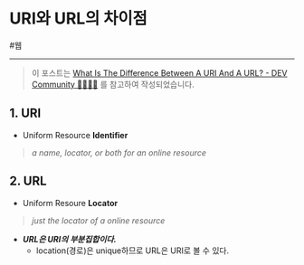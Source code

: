# URI와 URL의 차이점
#웹
- - - -
> 이 포스트는 [What Is The Difference Between A URI And A URL? - DEV Community 👩‍💻👨‍💻](https://dev.to/flippedcoding/what-is-the-difference-between-a-uri-and-a-url-4455) 를 참고하여 작성되었습니다.  

## 1. URI
* Uniform Resource **Identifier**
> _a name, locator, or both for an online resource_  

## 2. URL
* Uniform Resoure **Locator**
> _just the locator of a online resource_  
* _**URL은 URI의 부분집합이다.**_
	* location(경로)은 unique하므로 URL은 URI로 볼 수 있다.